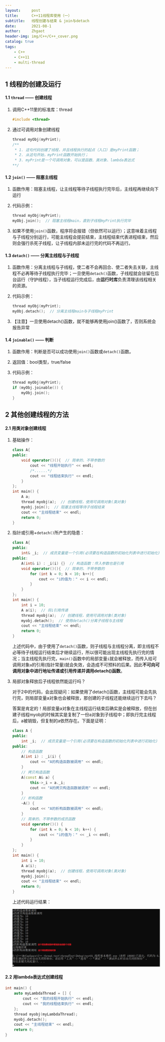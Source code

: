 ```yaml
---
layout:     post
title:      C++11线程库使用（一）
subtitle:   线程创建与结束 & join与detach
date:       2021-08-1
author:     Zhgaot
header-img: img/C++/C++_cover.png
catalog: true
tags:
    - C++
    - C++11
    - multi-thread
---
```


## 1 线程的创建及运行

#### 1.1 `thread` —— 创建线程

1. 调用C++11里的标准库：thread

    ```cpp
    #include <thread>
    ```

2. 通过可调用对象创建线程

    ```cpp
    thread myObj(myPrint);
    /**
     * 1. 这句代码创建了线程，并且线程执行的起点（入口）是myPrint函数；
     * 2. 从这句开始，myPrint函数开始执行；
     * 3. myPrint是一个可调用对象，可以是函数、类对象、lambda表达式
    **/
    ```

#### 1.2 `join()` —— 阻塞主线程

1. 函数作用：阻塞主线程，让主线程等待子线程执行完毕后，主线程再继续向下运行
2. 代码示例：

    ```cpp
    thread myObj(myPrint);
    myObj.join();  // 阻塞主线程main，直到子线程myPrint执行完毕
    ```

3. 如果不使用`join()`函数，程序将会报错（但依然可以运行）；这意味着主线程与子线程分别运行，可能主线程会提前结束，主线程结束代表进程结束，然后则会强行杀死子线程，让子线程内部未运行完的代码不再运行。

#### 1.3 `detach()` —— 分离主线程与子线程

1. 函数作用：分离主线程与子线程，使二者不会再回合、使二者失去关联，主线程不必再等待子线程执行完毕；一旦使用`detach()`函数，子线程就会驻留在后台运行（守护线程），当子线程运行完成后，由**运行时库**负责清理该线程相关的资源。
2. 代码示例：

    ```cpp
    thread myObj(myPrint);
    myObj.detach();  // 分离主线程main与子线程myPrint
    ```

3. 【注意】一旦使用detach()函数，就不能够再使用join()函数了，否则系统会报告异常

#### 1.4 `joinable()` —— 判断

1. 函数作用：判断是否可以成功使用`join()`函数或`detach()`函数。
2. 返回值：bool类型，true/false
3. 代码示例：

    ```cpp
    thread myObj(myPrint);
    if (myObj.joinable()) {
        myObj.join();
    }
    ```

## 2 其他创建线程的方法

#### 2.1 用类对象创建线程

1. 基础操作：

    ```cpp
    class A{
    public:
        void operator()(){  // 简单的、不带参数的
            cout << "线程开始执行" << endl;
            /*......*/
            cout << "线程结束执行" << endl;
        }
    };
    int main() {
        A a;
        thread myobj(a);  // 创建线程，使用可调用对象(类对象)
        myobj.join();  // 阻塞主线程等待子线程结束
        cout << "主线程结束" << endl;
        return 0;
    }
    ```

2. 指针或引用+`detach()`所产生的隐患：

    ```cpp
    class A{
    public:
        int& _i;  // 成员变量是一个引用(必须要在构造函数的初始化列表中进行初始化)
    public:
        A(int& i) : _i(i) {}  // 构造函数：传入参数也是引用
        void operator()(){  // 简单的、不带参数的
            for (int k = 0; k < 10; k++){
                cout << "i的值为：" << i << endl;
            }
        }
    };
    int main() {
        int i = 10;
        A a(i);  // 将i引用传递
        thread myobj(a);  // 创建线程，使用可调用对象(类对象)
        myobj.detach();  // 使用detach()分离子线程与主线程
        cout << "主线程结束" << endl;
        return 0;
    }
    ```

    上述代码中，由于使用了`detach()`函数，则子线程与主线程分离，即主线程不必等待子线程运行结束后才继续运行，所以很可能出现主线程先执行完的情况；当主线程先执行完，`main()`函数中的局部变量`i`就会被释放，而传入给可调用对象`a`的引用(指针常量)就会失效，会造成不可预料的后果。因此**不可向可调用对象中进行地址传递或引用传递并调用detach()函数**。

3. 局部对象释放后子线程依然能运行吗？

    对于2中的代码，会出现疑问：如果使用了detach()函数，主线程可能会先执行完，则局部变量a对象也会被释放，那创建的子线程还能继续运行下去吗？

    答案是肯定的！局部变量a对象在主线程运行结束后确实是会被释放，但在创建子线程myobj的时候其实是复制了一份a对象到子线程中；即执行完主线程后，a被销毁，但复制的a依然存在。下面是证明：

    ```cpp
    class A {
    public:
        int _i;  // 成员变量是一个引用(必须要在构造函数的初始化列表中进行初始化)
    public:
        // 构造函数
        A(int i) : _i(i) {
            cout << "A的构造函数被调用" << endl;
        }
        // 拷贝构造函数
        A(const A& a) {
            this->_i = a._i;
            cout << "A的拷贝构造函数被调用" << endl;
        }
        // 析构函数
        ~A() {
            cout << "A的析构函数被调用" << endl;
        }
        // 简单的、不带参数的成员函数
        void operator()() {
            for (int k = 0; k < 10; k++) {
                cout << "i的值为：" << _i << endl;
            }
        }
    };
    int main() {
        int i = 10;
        A a(i);
        thread myobj(a);  // 创建线程，使用可调用对象(类对象)
        myobj.join();
        cout << "主线程结束" << endl;
        return 0;
    }
    ```

    上述代码运行结果：

    ![](https://raw.githubusercontent.com/Zhgaot/Zhgaot.github.io/master/img/C++/multi-thread/1_0.png)

#### 2.2 用lambda表达式创建线程

```cpp
int main() {
    auto myLambdaThread = [] {
        cout << "我的线程开始执行" << endl;
        cout << "我的线程结束执行" << endl;
    };
    thread myobj(myLambdaThread);
    myobj.detach();
    cout << "主线程结束" << endl;
    return 0;
}
```